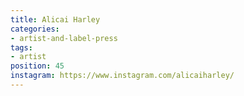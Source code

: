 ```yaml
---
title: Alicai Harley
categories:
- artist-and-label-press
tags:
- artist
position: 45
instagram: https://www.instagram.com/alicaiharley/
---
```



